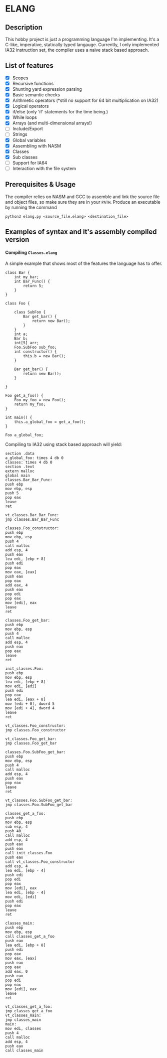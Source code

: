 # ELANG
## Description
This hobby project is just a programming language I'm implementing. It's a C-like, imperative, statically typed langauge.
Currently, I only implemented IA32 instruction set, the compiler uses a naive stack based approach.
## List of features
- [x] Scopes
- [x] Recursive functions
- [x] Shunting yard expression parsing
- [x] Basic semantic checks
- [x] Arithmetic operators (*still no support for 64 bit multiplication on IA32)
- [x] Logical operators
- [x] if/else (only 'if' statements for the time being.)
- [x] While loops
- [x] Arrays (and multi-dimensional arrays!)
- [ ] Include/Export
- [ ] Strings
- [x] Global variables
- [x] Assembling with NASM
- [x] Classes
- [x] Sub classes
- [ ] Support for IA64
- [ ] Interaction with the file system
## Prerequisites & Usage
The compiler relies on NASM and GCC to assemble and link the source file and object files, so make sure they are in your ```PATH```.
Produce an executable by running the command
```
python3 elang.py <source_file.elang> <destination_file>
```

## Examples of syntax and it's assembly compiled version
#### Compiling ```Classes.elang```
A simple example that shows most of the features the language has to offer.
```
class Bar {
    int my_bar;
    int Bar_Func() {
        return 5;
    }
}

class Foo {

    class SubFoo {
        Bar get_bar() {
            return new Bar();
        }
    }
    int a;
    Bar b;
    int[5] arr;
    Foo.SubFoo sub_foo;
    int constructor() {
        this.b = new Bar();
    }

    Bar get_bar() {
        return new Bar();
    }

}

Foo get_a_foo() {
    Foo my_foo = new Foo();
    return my_foo;
}

int main() {
    this.a_global_foo = get_a_foo();
}

Foo a_global_foo;
```
Compiling to IA32 using stack based approach will yield:
```
section .data
a_global_foo: times 4 db 0
classes: times 4 db 0
section .text
extern malloc
global main
classes.Bar_Bar_Func:
push ebp
mov ebp, esp
push 5
pop eax
leave
ret

vt_classes.Bar_Bar_Func:
jmp classes.Bar_Bar_Func

classes.Foo_constructor:
push ebp
mov ebp, esp
push 4
call malloc
add esp, 4
push eax
lea edi, [ebp + 8]
push edi
pop eax
mov eax, [eax]
push eax
pop eax
add eax, 4
push eax
pop edi
pop eax
mov [edi], eax
leave
ret

classes.Foo_get_bar:
push ebp
mov ebp, esp
push 4
call malloc
add esp, 4
push eax
pop eax
leave
ret

init_classes.Foo:
push ebp
mov ebp, esp
lea edi, [ebp + 8]
mov edi, [edi]
push edi
pop eax
lea edi, [eax + 8]
mov [edi + 0], dword 5
mov [edi + 4], dword 4
leave
ret

vt_classes.Foo_constructor:
jmp classes.Foo_constructor

vt_classes.Foo_get_bar:
jmp classes.Foo_get_bar

classes.Foo.SubFoo_get_bar:
push ebp
mov ebp, esp
push 4
call malloc
add esp, 4
push eax
pop eax
leave
ret

vt_classes.Foo.SubFoo_get_bar:
jmp classes.Foo.SubFoo_get_bar

classes_get_a_foo:
push ebp
mov ebp, esp
sub esp, 4
push 40
call malloc
add esp, 4
push eax
push eax
call init_classes.Foo
push eax
call vt_classes.Foo_constructor
add esp, 4
lea edi, [ebp - 4]
push edi
pop edi
pop eax
mov [edi], eax
lea edi, [ebp - 4]
mov edi, [edi]
push edi
pop eax
leave
ret

classes_main:
push ebp
mov ebp, esp
call classes_get_a_foo
push eax
lea edi, [ebp + 8]
push edi
pop eax
mov eax, [eax]
push eax
pop eax
add eax, 0
push eax
pop edi
pop eax
mov [edi], eax
leave
ret

vt_classes_get_a_foo:
jmp classes_get_a_foo
vt_classes_main:
jmp classes_main
main:
mov edi, classes
push 4
call malloc
add esp, 4
push eax
call classes_main

```